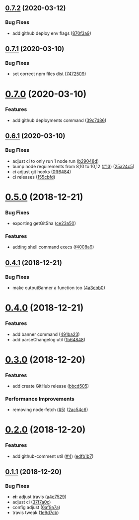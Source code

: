 ## [0.7.2](https://github.com/basaltinc/ci-utils/compare/v0.7.1...v0.7.2) (2020-03-12)


### Bug Fixes

* add github deploy env flags ([870f3a9](https://github.com/basaltinc/ci-utils/commit/870f3a916e7cfc5f36660170f2ee6e6bfcc3caf7))

## [0.7.1](https://github.com/basaltinc/ci-utils/compare/v0.7.0...v0.7.1) (2020-03-10)


### Bug Fixes

* set correct npm files dist ([7472509](https://github.com/basaltinc/ci-utils/commit/7472509c908ab760127ba458d14925d1e009c651))

# [0.7.0](https://github.com/basaltinc/ci-utils/compare/v0.6.1...v0.7.0) (2020-03-10)


### Features

* add github deployments command ([39c7d86](https://github.com/basaltinc/ci-utils/commit/39c7d86b5ebe49a6228cbbf1336bb6e4616f23b7))

## [0.6.1](https://github.com/basaltinc/ci-utils/compare/v0.6.0...v0.6.1) (2020-03-10)


### Bug Fixes

* adjust ci to only run 1 node run ([b29048d](https://github.com/basaltinc/ci-utils/commit/b29048dbfc98c3362bb482d5ed1bcc1270432dab))
* bump node requirements from 8,10 to 10,12 ([#13](https://github.com/basaltinc/ci-utils/issues/13)) ([25a24c5](https://github.com/basaltinc/ci-utils/commit/25a24c5867bbfd5fd9e24fa2942799dbbc460c54))
* ci adjust git hooks ([0ff6484](https://github.com/basaltinc/ci-utils/commit/0ff648433f3e12f766388bad2e6ae6302dc93d7a))
* ci releases ([155cbfd](https://github.com/basaltinc/ci-utils/commit/155cbfd61b504ee92790bd01fcc5adbc93607432))

# [0.5.0](https://github.com/basaltinc/ci-utils/compare/v0.4.1...v0.5.0) (2018-12-21)


### Bug Fixes

* exporting getGitSha ([ce23a50](https://github.com/basaltinc/ci-utils/commit/ce23a50))


### Features

* adding shell command execs ([f4008a9](https://github.com/basaltinc/ci-utils/commit/f4008a9))

## [0.4.1](https://github.com/basaltinc/ci-utils/compare/v0.4.0...v0.4.1) (2018-12-21)


### Bug Fixes

* make outputBanner a function too ([4a3cbb0](https://github.com/basaltinc/ci-utils/commit/4a3cbb0))

# [0.4.0](https://github.com/basaltinc/ci-utils/compare/v0.3.0...v0.4.0) (2018-12-21)


### Features

* add banner command ([491ba23](https://github.com/basaltinc/ci-utils/commit/491ba23))
* add parseChangelog util ([1b64848](https://github.com/basaltinc/ci-utils/commit/1b64848))

# [0.3.0](https://github.com/basaltinc/ci-utils/compare/v0.2.0...v0.3.0) (2018-12-20)


### Features

* add create GitHub release ([bbcd505](https://github.com/basaltinc/ci-utils/commit/bbcd505))


### Performance Improvements

* removing node-fetch ([#5](https://github.com/basaltinc/ci-utils/issues/5)) ([2ac54c6](https://github.com/basaltinc/ci-utils/commit/2ac54c6))

# [0.2.0](https://github.com/basaltinc/ci-utils/compare/v0.1.1...v0.2.0) (2018-12-20)


### Features

* add github-comment util ([#4](https://github.com/basaltinc/ci-utils/issues/4)) ([edfb1b7](https://github.com/basaltinc/ci-utils/commit/edfb1b7))

## [0.1.1](https://github.com/basaltinc/ci-utils/compare/v0.1.0...v0.1.1) (2018-12-20)


### Bug Fixes

* **ci:** adjust travis ([a4e7529](https://github.com/basaltinc/ci-utils/commit/a4e7529))
* adjust ci ([37f7a0c](https://github.com/basaltinc/ci-utils/commit/37f7a0c))
* config adjust ([6af9a7a](https://github.com/basaltinc/ci-utils/commit/6af9a7a))
* travis tweak ([1e9d7cb](https://github.com/basaltinc/ci-utils/commit/1e9d7cb))
